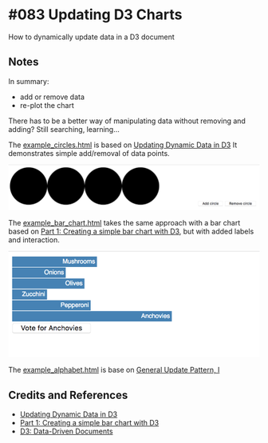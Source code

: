 # #083 Updating D3 Charts

How to dynamically update data in a D3 document

## Notes

In summary:

* add or remove data
* re-plot the chart

There has to be a better way of manipulating data without removing and adding? Still searching, learning...

The [example_circles.html](./example_circles) is based on [Updating Dynamic Data in D3](https://travishorn.com/updating-dynamic-data-in-d3-15ce4a9fa856)
It demonstrates simple add/removal of data points.

[![example_circles](./assets/example_circles.png?raw=true)](./example_circles.html)


The [example_bar_chart.html](./example_bar_chart) takes the same approach with a bar chart based on [Part 1: Creating a simple bar chart with D3](https://scrimba.com/p/pEKMsN/cast-1953),
but with added labels and interaction.

[![example_bar_chart](./assets/example_bar_chart.png?raw=true)](./example_bar_chart.html)

The [example_alphabet.html](./example_alphabet.html) is base on [General Update Pattern, I](https://bl.ocks.org/mbostock/3808218)

## Credits and References

* [Updating Dynamic Data in D3](https://travishorn.com/updating-dynamic-data-in-d3-15ce4a9fa856)
* [Part 1: Creating a simple bar chart with D3](https://scrimba.com/p/pEKMsN/cast-1953)
* [D3: Data-Driven Documents](https://d3js.org/)
